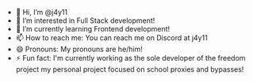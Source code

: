 - 👋 Hi, I’m @j4y11
- 👀 I’m interested in Full Stack development!
- 🌱 I’m currently learning Frontend development!
- 📫 How to reach me: You can reach me on Discord at j4y11
- 😄 Pronouns: My pronouns are he/him!
- ⚡ Fun fact: I'm currently working as the sole developer of the freedom project my personal project focused on school proxies and  bypasses!

<!---
j4y11/j4y11 is a ✨ special ✨ repository because its `README.md` (this file) appears on your GitHub profile.
You can click the Preview link to take a look at your changes.
--->
